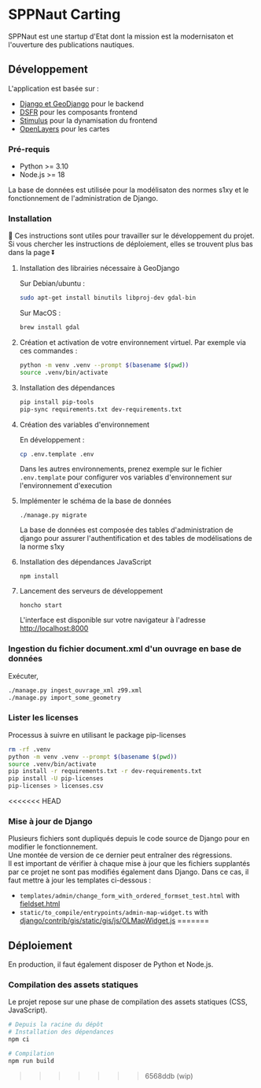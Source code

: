 # SPPNaut Carting

SPPNaut est une startup d'Etat dont la mission est la modernisaton et l'ouverture des publications nautiques.

## Développement

L'application est basée sur :

-   [Django et GeoDjango](https://www.djangoproject.com) pour le backend
-   [DSFR](https://www.systeme-de-design.gouv.fr) pour les composants frontend
-   [Stimulus](https://stimulus.hotwired.dev) pour la dynamisation du frontend
-   [OpenLayers](https://openlayers.org) pour les cartes

### Pré-requis

-   Python >= 3.10
-   Node.js >= 18

La base de données est utilisée pour la modélisaton des normes s1xy et le fonctionnement de l'administration de Django.

### Installation

 Ces instructions sont utiles pour travailler sur le développement du projet.   
Si vous chercher les instructions de déploiement, elles se trouvent plus bas dans la page ⏬

1. Installation des librairies nécessaire à GeoDjango

    Sur Debian/ubuntu :

    ```sh
    sudo apt-get install binutils libproj-dev gdal-bin
    ```

    Sur MacOS :

    ```sh
    brew install gdal
    ```

1. Création et activation de votre environnement virtuel. Par exemple via ces commandes :

    ```sh
    python -m venv .venv --prompt $(basename $(pwd))
    source .venv/bin/activate
    ```

1. Installation des dépendances

    ```sh
    pip install pip-tools
    pip-sync requirements.txt dev-requirements.txt
    ```

1. Création des variables d'environnement

    En développement :

    ```sh
    cp .env.template .env
    ```

    Dans les autres environnements, prenez exemple sur le fichier `.env.template` pour configurer vos variables d'environnement sur l'environnement d'execution

1. Implémenter le schéma de la base de données

    `./manage.py migrate`

    La base de données est composée des tables d'administration de django pour assurer l'authentification et des tables de modélisations de la norme s1xy

1. Installation des dépendances JavaScript

    `npm install`

1. Lancement des serveurs de développement

    `honcho start`

    L'interface est disponible sur votre navigateur à l'adresse [http://localhost:8000](http://localhost:8000)

### Ingestion du fichier document.xml d'un ouvrage en base de données

Exécuter,

```sh
./manage.py ingest_ouvrage_xml z99.xml
./manage.py import_some_geometry
```

### Lister les licenses

Processus à suivre en utilisant le package pip-licenses

```sh
rm -rf .venv
python -m venv .venv --prompt $(basename $(pwd))
source .venv/bin/activate
pip install -r requirements.txt -r dev-requirements.txt
pip install -U pip-licenses
pip-licenses > licenses.csv
```

<<<<<<< HEAD
### Mise à jour de Django

Plusieurs fichiers sont dupliqués depuis le code source de Django pour en modifier le fonctionnement.  
Une montée de version de ce dernier peut entraîner des régressions.  
Il est important de vérifier à chaque mise à jour que les fichiers supplantés par ce projet ne sont pas modifiés également dans Django. Dans ce cas, il faut mettre à jour les templates ci-dessous :

-   `templates/admin/change_form_with_ordered_formset_test.html` with [fieldset.html](https://github.com/django/django/blob/stable/4.2.x/django/contrib/admin/templates/admin/includes/fieldset.html)
-   `static/to_compile/entrypoints/admin-map-widget.ts` with [django/contrib/gis/static/gis/js/OLMapWidget.js](https://github.com/django/django/blob/main/django/contrib/gis/static/gis/js/OLMapWidget.js)
=======
## Déploiement

En production, il faut également disposer de Python et Node.js.

### Compilation des assets statiques 
  
Le projet repose sur une phase de compilation des assets statiques (CSS, JavaScript).  
```sh 
# Depuis la racine du dépôt
# Installation des dépendances
npm ci

# Compilation
npm run build
```
>>>>>>> 6568ddb (wip)
